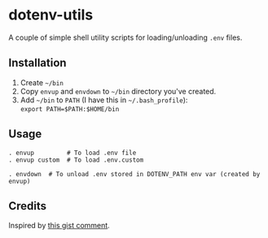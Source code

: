 # dotenv-utils

A couple of simple shell utility scripts for loading/unloading `.env` files.

## Installation

1. Create `~/bin`
2. Copy `envup` and `envdown` to `~/bin` directory you've created.
3. Add `~/bin` to `PATH` (I have this in `~/.bash_profile`):  
```export PATH=$PATH:$HOME/bin```


## Usage

```shell
. envup         # To load .env file
. envup custom  # To load .env.custom
```

```shell
. envdown  # To unload .env stored in DOTENV_PATH env var (created by envup)
```

## Credits

Inspired by [this gist comment](https://gist.github.com/mihow/9c7f559807069a03e302605691f85572#gistcomment-3225272).
